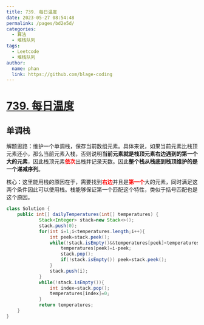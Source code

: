 ```yaml
---
title: 739. 每日温度
date: 2023-05-27 08:54:48
permalink: /pages/bd2e5d/
categories:
  - 算法
  - 堆栈队列
tags:
  - Leetcode
  - 堆栈队列
author: 
  name: phan
  link: https://github.com/blage-coding
---
```

# [739. 每日温度](https://leetcode.cn/problems/daily-temperatures/)

## 单调栈

解题思路：维护一个单调栈，保存当前数组元素。具体来说，如果当前元素比栈顶元素还小，那么当前元素入栈，否则说明**当前元素就是栈顶元素右边遇到的第一个大的元素**，因此栈顶元素<font color="red">**依次**</font>出栈并记录天数。因此**整个栈从栈底到栈顶维护的是一个递减序列**。

核心：这里能用栈的原因在于，需要找到<font color="red">**右边**</font>并且是<font color="red">**第一个**</font>大的元素，同时满足这两个条件因此可以使用栈。栈能够保证第一个匹配这个特性，类似于括号匹配也是这个原因。

```java
class Solution {
    public int[] dailyTemperatures(int[] temperatures) {
            Stack<Integer> stack=new Stack<>();
            stack.push(0);
            for(int i=1;i<temperatures.length;i++){
                int peek=stack.peek();
                while(!stack.isEmpty()&&temperatures[peek]<temperatures[i]){
                    temperatures[peek]=i-peek;
                    stack.pop();
                    if(!stack.isEmpty()) peek=stack.peek();
                }
                stack.push(i);
            }
            while(!stack.isEmpty()){
                int index=stack.pop();
                temperatures[index]=0;
            }
            return temperatures;
    }
}
```


